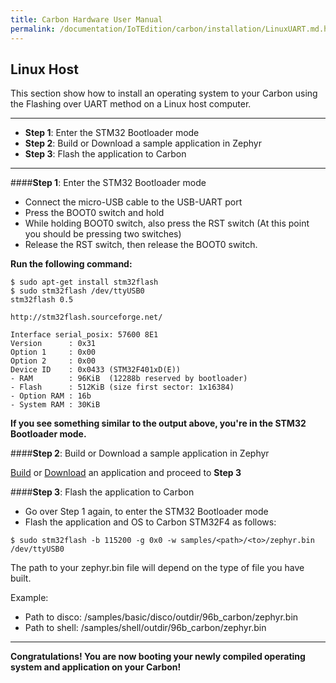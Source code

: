 ```yaml
---
title: Carbon Hardware User Manual
permalink: /documentation/IoTEdition/carbon/installation/LinuxUART.md.html
---
```

## Linux Host

This section show how to install an operating system to your Carbon using the Flashing over UART method on a Linux host computer.
***

- **Step 1**: Enter the STM32 Bootloader mode
- **Step 2**: Build or Download a sample application in Zephyr
- **Step 3**: Flash the application to Carbon


***

####**Step 1**: Enter the STM32 Bootloader mode

- Connect the micro-USB cable to the USB-UART port
- Press the BOOT0 switch and hold
- While holding BOOT0 switch, also press the RST switch (At this point you should be pressing two switches)
- Release the RST switch, then release the BOOT0 switch.


**Run the following command:**

```shell
$ sudo apt-get install stm32flash
$ sudo stm32flash /dev/ttyUSB0
stm32flash 0.5

http://stm32flash.sourceforge.net/

Interface serial_posix: 57600 8E1
Version      : 0x31
Option 1     : 0x00
Option 2     : 0x00
Device ID    : 0x0433 (STM32F401xD(E))
- RAM        : 96KiB  (12288b reserved by bootloader)
- Flash      : 512KiB (size first sector: 1x16384)
- Option RAM : 16b
- System RAM : 30KiB
```

**If you see something similar to the output above, you're in the STM32 Bootloader mode.**

####**Step 2**: Build or Download a sample application in Zephyr

[Build](../build/) or [Download](../Downloads/) an application and proceed to **Step 3**

####**Step 3**: Flash the application to Carbon

- Go over Step 1 again, to enter the STM32 Bootloader mode
- Flash the application and OS to Carbon STM32F4 as follows:
```shell
$ sudo stm32flash -b 115200 -g 0x0 -w samples/<path>/<to>/zephyr.bin /dev/ttyUSB0
```
The path to your zephyr.bin file will depend on the type of file you have built.

Example:

- Path to disco: /samples/basic/disco/outdir/96b_carbon/zephyr.bin
- Path to shell: /samples/shell/outdir/96b_carbon/zephyr.bin

***

**Congratulations! You are now booting your newly compiled operating system and application on your Carbon!**
